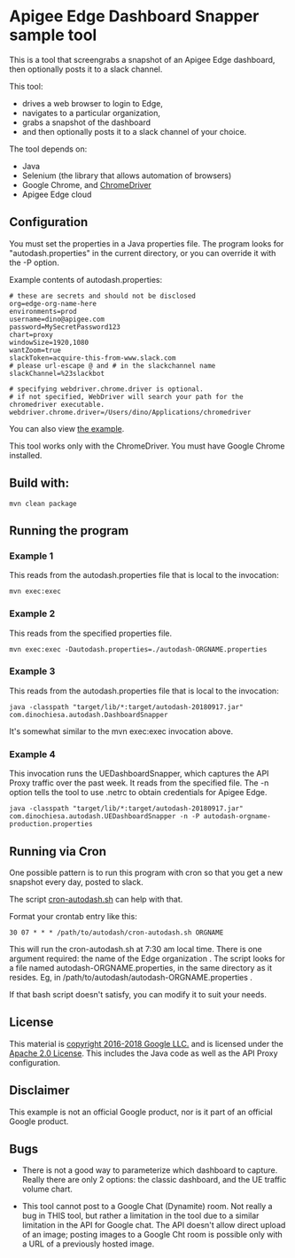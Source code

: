 # Apigee Edge Dashboard Snapper sample tool

This is a tool that screengrabs a snapshot of an Apigee Edge dashboard, then optionally posts it to a slack channel.

This tool:
- drives a web browser to login to Edge,
- navigates to a particular organization,
- grabs a snapshot of the dashboard
- and then optionally posts it to a slack channel of your choice.

The tool depends on:

- Java
- Selenium (the library that allows automation of browsers)
- Google Chrome, and [ChromeDriver](https://sites.google.com/a/chromium.org/chromedriver/)
- Apigee Edge cloud


## Configuration

You must set the properties in a Java properties file.
The program looks for "autodash.properties" in the current directory, or you can override it with the -P option.

Example contents of autodash.properties:

```
# these are secrets and should not be disclosed
org=edge-org-name-here
environments=prod
username=dino@apigee.com
password=MySecretPassword123
chart=proxy
windowSize=1920,1080
wantZoom=true
slackToken=acquire-this-from-www.slack.com
# please url-escape @ and # in the slackchannel name
slackChannel=%23slackbot

# specifying webdriver.chrome.driver is optional.
# if not specified, WebDriver will search your path for the chromedriver executable.
webdriver.chrome.driver=/Users/dino/Applications/chromedriver

```

You can also view [the example](autodash-EXAMPLE.properties).

This tool works only with the ChromeDriver.  You must have Google Chrome installed.


## Build with:

```
mvn clean package

```

## Running the program

### Example 1

This reads from the autodash.properties file that is local to the invocation:

```
mvn exec:exec
```


### Example 2

This reads from the specified properties file.

```
mvn exec:exec -Dautodash.properties=./autodash-ORGNAME.properties
```

### Example 3

This reads from the autodash.properties file that is local to the invocation:

```
java -classpath "target/lib/*:target/autodash-20180917.jar"  com.dinochiesa.autodash.DashboardSnapper
```

It's somewhat similar to the mvn exec:exec invocation above.


### Example 4

This invocation runs the UEDashboardSnapper, which captures the API Proxy traffic over the past week.  It reads from the specified file.  The -n option tells the tool to use .netrc to obtain credentials for Apigee Edge.

```
java -classpath "target/lib/*:target/autodash-20180917.jar"  com.dinochiesa.autodash.UEDashboardSnapper -n -P autodash-orgname-production.properties

```



## Running via Cron

One possible pattern is to run this program with cron so that you get a new snapshot every day, posted to slack.

The script [cron-autodash.sh](cron-autodash.sh) can help with that.

Format your crontab entry like this:

```
30 07 * * * /path/to/autodash/cron-autodash.sh ORGNAME
```

This will run the cron-autodash.sh at 7:30 am local time.  There is one argument required: the name of the Edge organization . The script looks for a file named  autodash-ORGNAME.properties, in the same directory as it resides.  Eg, in /path/to/autodash/autodash-ORGNAME.properties .

If that bash script doesn't satisfy, you can modify it to suit your needs.



## License

This material is [copyright 2016-2018 Google LLC.](NOTICE)
and is licensed under the [Apache 2.0 License](LICENSE). This includes the Java code as well as the API Proxy configuration.


## Disclaimer

This example is not an official Google product, nor is it part of an official Google product.


## Bugs

* There is not a good way to parameterize which dashboard to capture. Really there are only 2 options: the classic dashboard, and the UE traffic volume chart.

* This tool cannot post to a Google Chat (Dynamite) room. Not really a bug in THIS tool, but rather a limitation in the tool due to a similar limitation in the API for Google chat. The API doesn't allow direct upload of an image; posting images to a Google Cht room is possible only with a URL of a previously hosted image.



